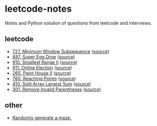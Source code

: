 # leetcode-notes
Notes and Python solution of questions from leetcode and interviews.
## leetcode
* [727. Minimum Window Subsequence](https://github.com/garypush/leetcode-notes/blob/master/leetcode/727.py) ([source](https://leetcode.com/problems/minimum-window-subsequence/description))
* [887. Super Egg Drop](https://github.com/garypush/leetcode-notes/blob/master/leetcode/887.py) ([source](https://leetcode.com/problems/super-egg-drop/description/))
* [910. Smallest Range II](https://github.com/garypush/leetcode-notes/blob/master/leetcode/910.py) ([source](https://leetcode.com/problems/smallest-range-ii/description/))
* [911. Online Election](https://github.com/garypush/leetcode-notes/blob/master/leetcode/911.py) ([source](https://leetcode.com/problems/online-election/description/))
* [265. Paint House II](https://github.com/garypush/leetcode-notes/blob/master/leetcode/265.py) ([source](https://leetcode.com/problems/paint-house-ii/))
* [780. Reaching Points](https://github.com/garypush/leetcode-notes/blob/master/leetcode/780.py) ([source](https://leetcode.com/problems/reaching-points/description/))
* [410. Split Array Largest Sum](https://github.com/garypush/leetcode-notes/blob/master/leetcode/410.py) ([source](https://leetcode.com/problems/split-array-largest-sum/description/))
* [301. Remove Invalid Parentheses](https://github.com/garypush/leetcode-notes/blob/master/leetcode/301.py) ([source](https://leetcode.com/problems/remove-invalid-parentheses/description/))
## other
* [Randomly generate a maze.](https://github.com/garypush/leetcode-notes/blob/master/other/maze.py)

